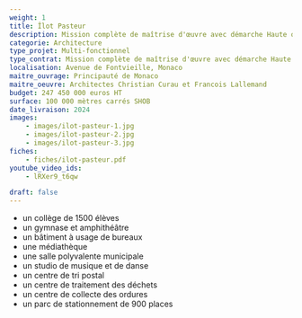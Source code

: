 ```yaml
---
weight: 1
title: Îlot Pasteur
description: Mission complète de maîtrise d'œuvre avec démarche Haute qualité Environnementale (HQE), Avenue de Fontvieille, Monaco.
categorie: Architecture
type_projet: Multi-fonctionnel
type_contrat: Mission complète de maîtrise d'œuvre avec démarche Haute qualité Environnementale (HQE).
localisation: Avenue de Fontvieille, Monaco
maitre_ouvrage: Principauté de Monaco
maitre_oeuvre: Architectes Christian Curau et Francois Lallemand
budget: 247 450 000 euros HT
surface: 100 000 mètres carrés SHOB
date_livraison: 2024
images:
    - images/ilot-pasteur-1.jpg
    - images/ilot-pasteur-2.jpg
    - images/ilot-pasteur-3.jpg
fiches:
    - fiches/ilot-pasteur.pdf
youtube_video_ids:
    - lRXer9_t6qw

draft: false
---
```

* un collège de 1500 élèves
* un gymnase et amphithéâtre
* un bâtiment à usage de bureaux
* une médiathèque
* une salle polyvalente municipale
* un studio de musique et de danse
* un centre de tri postal
* un centre de traitement des déchets
* un centre de collecte des ordures
* un parc de stationnement de 900 places

